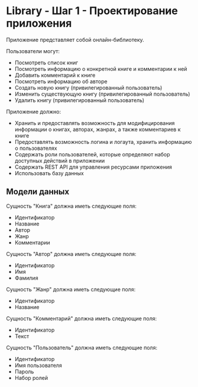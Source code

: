 # Library - Шаг 1 - Проектирование приложения

Приложение представляет собой онлайн-библиотеку.

Пользователи могут:
* Посмотреть список книг
* Посмотреть информацию о конкретной книге и комментарии к ней
* Добавить комментарий к книге
* Посмотреть информацию об авторе
* Создать новую книгу (привилегированный пользователь)
* Изменить существующую книгу (привилегированный пользователь)
* Удалить книгу (привилегированный пользователь)

Приложение должно:
* Хранить и предоставлять возможность для модифицирования информации о книгах, авторах, жанрах, а также комментариев к книге
* Предоставлять возможность логина и логаута, хранить информацию о пользователях
* Содержать роли пользователей, которые определяют набор доступных действий в приложении
* Содержать REST API для управления ресурсами приложения
* Использовать базу данных

## Модели данных

Сущность "Книга" должна иметь следующие поля:
* Идентификатор
* Название
* Автор
* Жанр
* Комментарии

Сущность "Автор" должна иметь следующие поля:
* Идентификатор
* Имя
* Фамилия

Сущность "Жанр" должна иметь следующие поля:
* Идентификатор
* Название

Сущность "Комментарий" должна иметь следующие поля:
* Идентификатор
* Текст

Сущность "Пользователь" должна иметь следующие поля:
* Идентификатор
* Имя пользователя
* Пароль
* Набор ролей
